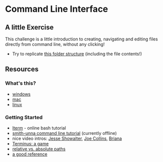 # Command Line Interface


## A little Exercise

This challenge is a little introduction to creating, navigating and editing files directly from command line, without any clicking!
* Try to replicate [this folder structure](https://github.com/HackYourFutureBelgium/replicate-this-from-command-line) (including the file contents!)

## Resources

### What's this?

* <a href="https://www.youtube.com/watch?v=MBBWVgE0ewk">windows</a>
* <a href="https://www.youtube.com/watch?v=5XgBd6rjuDQ">mac</a>
* <a href="https://www.youtube.com/watch?v=id3DGvljhT4">linux</a>

### Getting Started

* [lterm](https://sr6033.github.io/lterm/) - online bash tutorial
* [smith-unna command line tutorial](http://rik.smith-unna.com/command_line_bootcamp/?id=o220tgni8i) (currently offline)
*  nice video intros: [Jesse Showalter](https://www.youtube.com/watch?v=5XgBd6rjuDQ), [Joe Collins](https://www.youtube.com/watch?v=oxuRxtrO2Ag), [Briana](https://www.youtube.com/watch?v=BFMyUgF6I8Y)
* [Terminus: a game](https://web.mit.edu/mprat/Public/web/Terminus/Web/main.html)
* [relative vs. absolute paths](https://www.youtube.com/watch?v=ephId3mYu9o)
* [a good reference](https://github.com/HackYourFuture/CommandLine)

